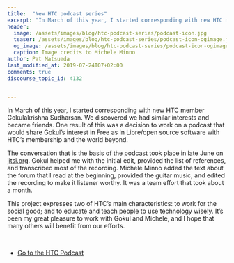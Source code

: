 ```yaml
---
title:  "New HTC podcast series"
excerpt: "In March of this year, I started corresponding with new HTC member Gokulakrishna Sudharsan. We discovered we had similar interests and became friends."
header:
  image: /assets/images/blog/htc-podcast-series/podcast-icon.jpg
  teaser: /assets/images/blog/htc-podcast-series/podcast-icon-ogimage.jpg
  og_image: /assets/images/blog/htc-podcast-series/podcast-icon-ogimage.jpg
  caption: Image credits to Michele Minno
author: Pat Matsueda
last_modified_at: 2019-07-24T07+02:00
comments: true
discourse_topic_id: 4132


---
```



In March of this year, I started corresponding with new HTC member Gokulakrishna Sudharsan. We discovered we had similar interests and became friends. One result of this was a decision to work on a podcast that would share Gokul’s interest in Free as in Libre/open source software with HTC’s membership and the world beyond.

The conversation that is the basis of the podcast took place in late June on [jitsi.org](https://jitsi.org). Gokul helped me with the initial edit, provided the list of references, and transcribed most of the recording. Michele Minno added the text about the forum that I read at the beginning, provided the guitar music, and edited the recording to make it listener worthy. It was a team effort that took about a month.

This project expresses two of HTC’s main characteristics: to work for the social good; and to educate and teach people to use technology wisely. It’s been my great pleasure to work with Gokul and Michele, and I hope that many others will benefit from our efforts.

<br/>

- [Go to the HTC Podcast](/resources/podcast/)
